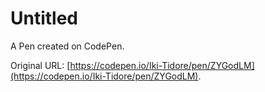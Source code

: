 # Untitled

A Pen created on CodePen.

Original URL: [https://codepen.io/Iki-Tidore/pen/ZYGodLM](https://codepen.io/Iki-Tidore/pen/ZYGodLM).

